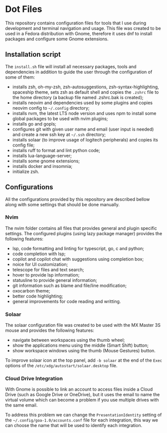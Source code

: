# Dot Files

This repository contains configuration files for tools that I use during development and terminal navigation and usage. This file was created to be used in a Fedora distribution with Gnome, therefore it uses dnf to install packages and configure some Gnome extensions.

## Installation script

The `install.sh` file will install all necessary packages, tools and dependencies in addition to guide the user through the configuration of some of them:

- installs zsh, oh-my-zsh, zsh-autosuggestions, zsh-syntax-highlighting, spaceship theme, sets zsh as default shell and copies the `.zshrc` file to the home directory (a backup file named .zshrc.bak is created);
- installs neovim and dependencies used by some plugins and copies neovim config to `~/.config` directory;
- installs nvm, the latest LTS node version and uses npm to install some global packages to be used with nvim plugins;
- installs go and gopls;
- configures git with given user name and email (user input is needed) and create a new ssh key at `~/.ssh` directory;
- installs solaar (to improve usage of logitech peripherals) and copies its config file;
- installs ruff to format and lint python code;
- installs lua-language-server;
- installs some gnome extensions;
- installs docker and insomnia;
- initialize zsh.

## Configurations

All the configurations provided by this repository are described bellow along with some settings that should be done manually.

### Nvim

The nvim folder contains all files that provides general and plugin specific settings. The configured plugins (using lazy package manager) provides the following features:

- lsp, code formatting and linting for typescript, go, c and python;
- code completion with lsp;
- copilot and copilot chat with suggestions using completion box;
- noice for UI customization;
- telescope for files and text search;
- hover to provide lsp information;
- statusline to provide general information;
- git information such as blame and file/line modification;
- oxocarbon theme;
- better code highlighting;
- general improvements for code reading and writting.

### Solaar

The solaar configuration file was created to be used with the MX Master 3S mouse and provides the following features:

- navigate between workspaces using the thumb wheel;
- show the applications menu using the middle (Smart Shift) button;
- show workspace windows using the thumb (Mouse Gestures) button.

To improve solaar icon at the top panel, add `-b solaar` at the end of the `Exec` options of the `/etc/xdg/autostart/solaar.desktop` file.

### Cloud Drive Integration

With Gnome is possible to link an account to access files inside a Cloud Drive (such as Google Drive or OneDrive), but it uses the email to name the virtual volume which can become a problem if you use multiple drives with the same email.

To address this problem we can change the `PresentationIdentity` setting of the `~/.config/goa-1.0/accounts.conf` file for each integration, this way we can choose the name that will be used to identify each integration.

